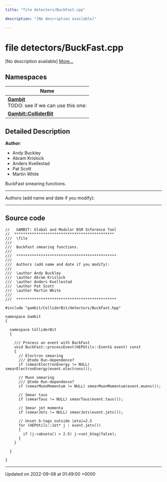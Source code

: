 ```yaml
---
title: "file detectors/BuckFast.cpp"

description: "[No description available]"

---
```


# file detectors/BuckFast.cpp

[No description available] [More...](#detailed-description)

## Namespaces

| Name           |
| -------------- |
| **[Gambit](/documentation/code/namespaces/namespacegambit/)** <br>TODO: see if we can use this one:  |
| **[Gambit::ColliderBit](/documentation/code/namespaces/namespacegambit_1_1colliderbit/)**  |

## Detailed Description


**Author**: 

  * Andy Buckley 
  * Abram Krislock 
  * Anders Kvellestad 
  * Pat Scott 
  * Martin White


BuckFast smearing functions.



------------------

Authors (add name and date if you modify):



------------------




## Source code

```
//   GAMBIT: Global and Modular BSM Inference Tool
//  *********************************************
///  \file
///
///  BuckFast smearing functions.
///
///  *********************************************
///
///  Authors (add name and date if you modify):
///
///  \author Andy Buckley
///  \author Abram Krislock
///  \author Anders Kvellestad
///  \author Pat Scott
///  \author Martin White
///
///  *********************************************

#include "gambit/ColliderBit/detectors/BuckFast.hpp"

namespace Gambit
{

  namespace ColliderBit
  {

    /// Process an event with BuckFast
    void BuckFast::processEvent(HEPUtils::Event& event) const
    {
      // Electron smearing
      /// @todo Run-dependence?
      if (smearElectronEnergy != NULL) smearElectronEnergy(event.electrons());

      // Muon smearing
      /// @todo Run-dependence?
      if (smearMuonMomentum != NULL) smearMuonMomentum(event.muons());

      // Smear taus
      if (smearTaus != NULL) smearTaus(event.taus());

      // Smear jet momenta
      if (smearJets != NULL) smearJets(event.jets());

      // Unset b-tags outside |eta|=2.5
      for (HEPUtils::Jet* j : event.jets())
      {
        if (j->abseta() > 2.5) j->set_btag(false);
      }
    }

  }

}
```


-------------------------------

Updated on 2022-09-08 at 01:49:00 +0000
